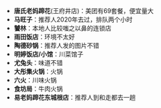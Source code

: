 - **唐氏老妈蹄花**(王府井店)：美团有69套餐，便宜量大
- **马旺子**：推荐人2020年去过，排队两个小时
- **饕林**：本地人比较嗤之以鼻的连锁店
- **雨田饭店**：环境不太好
- **陶德砂锅**：推荐人发的图片不错
- **明婷饭店/小馆**：川菜馆子
- **尤兔头**：味道不错
- **大彤集火锅**：火锅
- **六火**：川味火锅
- **食坊局**：牛肉火锅
- **易老妈蹄花东城根店**：推荐人到和走都去一趟